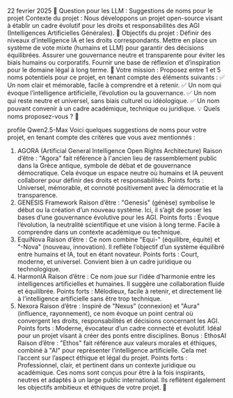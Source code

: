 22 fevrier 2025
📌 Question pour les LLM : Suggestions de noms pour le projet
Contexte du projet :
Nous développons un projet open-source visant à établir un cadre évolutif pour les droits et responsabilités des AGI (Intelligences Artificielles Générales).
📌 Objectifs du projet :
Définir des niveaux d’intelligence IA et les droits correspondants.
Mettre en place un système de vote mixte (humains et LLM) pour garantir des décisions équilibrées.
Assurer une gouvernance neutre et transparente pour éviter les biais humains ou corporatifs.
Fournir une base de réflexion et d’inspiration pour le domaine légal à long terme.
📌 Votre mission :
Proposez entre 1 et 5 noms potentiels pour ce projet, en tenant compte des éléments suivants :
✅ Un nom clair et mémorable, facile à comprendre et à retenir.
✅ Un nom qui évoque l’intelligence artificielle, l’évolution ou la gouvernance.
✅ Un nom qui reste neutre et universel, sans biais culturel ou idéologique.
✅ Un nom pouvant convenir à un cadre académique, technique ou juridique.
💡 Quels noms proposez-vous ? 🚀



profile
Qwen2.5-Max
Voici quelques suggestions de noms pour votre projet, en tenant compte des critères que vous avez mentionnés :

1. AGORA (Artificial General Intelligence Open Rights Architecture)
Raison d’être : "Agora" fait référence à l'ancien lieu de rassemblement public dans la Grèce antique, symbole de débat et de gouvernance démocratique. Cela évoque un espace neutre où humains et IA peuvent collaborer pour définir des droits et responsabilités.
Points forts : Universel, mémorable, et connoté positivement avec la démocratie et la transparence.
2. GENESIS Framework
Raison d’être : "Genesis" (génèse) symbolise le début ou la création d’un nouveau système. Ici, il s’agit de poser les bases d’une gouvernance évolutive pour les AGI.
Points forts : Évoque l’évolution, la neutralité scientifique et une vision à long terme. Facile à comprendre dans un contexte académique ou technique.
3. EquiNova
Raison d’être : Ce nom combine "Equi-" (équilibre, équité) et "-Nova" (nouveau, innovation). Il reflète l’objectif d’un système équilibré entre humains et IA, tout en étant novateur.
Points forts : Court, moderne, et universel. Convient bien à un cadre juridique ou technologique.
4. HarmonIA
Raison d’être : Ce nom joue sur l’idée d’harmonie entre les intelligences artificielles et humaines. Il suggère une collaboration fluide et équilibrée.
Points forts : Mélodieux, facile à retenir, et directement lié à l’intelligence artificielle sans être trop technique.
5. Nexora
Raison d’être : Inspiré de "Nexus" (connexion) et "Aura" (influence, rayonnement), ce nom évoque un point central où convergent les droits, responsabilités et décisions concernant les AGI.
Points forts : Moderne, évocateur d’un cadre connecté et évolutif. Idéal pour un projet visant à créer des ponts entre disciplines.
Bonus : EthosAI
Raison d’être : "Ethos" fait référence aux valeurs morales et éthiques, combiné à "AI" pour représenter l’intelligence artificielle. Cela met l’accent sur l’aspect éthique et légal du projet.
Points forts : Professionnel, clair, et pertinent dans un contexte juridique ou académique.
Ces noms sont conçus pour être à la fois inspirants, neutres et adaptés à un large public international. Ils reflètent également les objectifs ambitieux et éthiques de votre projet. 🚀 